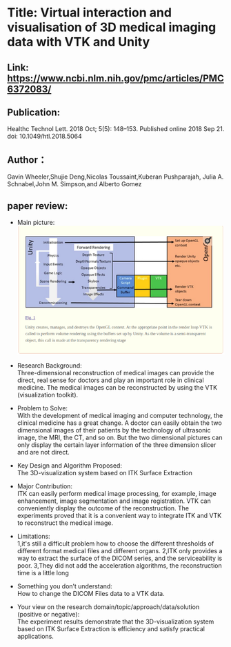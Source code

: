# Title: Virtual interaction and visualisation of 3D medical imaging data with VTK and Unity
## Link: https://www.ncbi.nlm.nih.gov/pmc/articles/PMC6372083/
## Publication:  
Healthc Technol Lett. 2018 Oct; 5(5): 148–153.
Published online 2018 Sep 21. doi: 10.1049/htl.2018.5064
## Author：
Gavin Wheeler,Shujie Deng,Nicolas Toussaint,Kuberan Pushparajah, Julia A. Schnabel,John M. Simpson,and Alberto Gomez
## paper review:
* Main picture:  
![](https://github.com/guansLab/PaperReading/blob/master/Zhengyong_Ren/Screenshot%20from%202019-10-28%2000-36-25.png)
* Research Background:  
Three-dimensional reconstruction of medical images can provide the direct, real sense for doctors and play an important role in clinical medicine.
The medical images can be reconstructed by using the VTK (visualization toolkit). 
* Problem to Solve:  
With the development of medical imaging and computer technology, the clinical medicine has a great change. 
A doctor can easily obtain the two dimensional images of their patients by the technology of ultrasonic image, 
the MRI, the CT, and so on. But the two dimensional pictures can only display the certain layer information 
of the three dimension slicer and are not direct. 

* Key Design and Algorithm Proposed:  
The 3D-visualization system based on ITK Surface Extraction

* Major Contribution:  
ITK can easily perform medical image processing, for example, image enhancement, image segmentation and image registration. 
VTK can conveniently display the outcome of the reconstruction. 
The experiments proved that it is a convenient way to integrate ITK and VTK to reconstruct the medical image.

* Limitations:  
1,it's still a difficult problem how to choose the different thresholds of different format medical files and different organs. 
2,ITK only provides a way to extract the surface of the DICOM series, and the serviceability is poor. 
3,They did not add the acceleration algorithms, the reconstruction time is a little long

* Something you don’t understand:  
How to change the DICOM Files data to a VTK data.
* Your view on the research domain/topic/approach/data/solution (positive or negative):  
The experiment results demonstrate that the 3D-visualization system based on ITK Surface Extraction is efficiency and satisfy practical applications.
